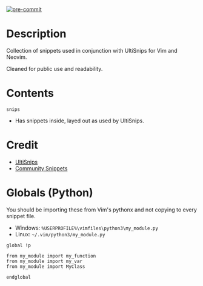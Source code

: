 [![pre-commit](https://img.shields.io/badge/pre--commit-enabled-brightgreen?logo=pre-commit&logoColor=white)](https://github.com/pre-commit/pre-commit)

# Description

Collection of snippets used in conjunction with UltiSnips for Vim and Neovim.

Cleaned for public use and readability.

# Contents

`snips`

* Has snippets inside, layed out as used by UltiSnips.

# Credit

* [UltiSnips](https://github.com/SirVer/ultisnips)
* [Community Snippets](https://github.com/honza/vim-snippets)

# Globals (Python)

You should be importing these from Vim's pythonx and not copying to every snippet file.

* Windows: `%USERPROFILE%\vimfiles\python3\my_module.py`
* Linux: `~/.vim/python3/my_module.py`

``` UltiSnip
global !p

from my_module import my_function
from my_module import my_var
from my_module import MyClass

endglobal
```
